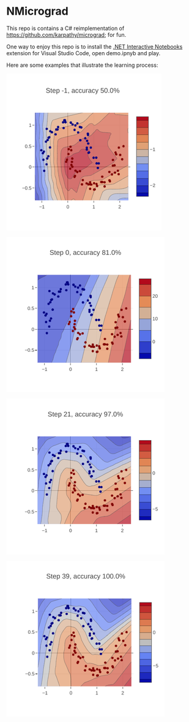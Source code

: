# NMicrograd

This repo is contains a C# reimplementation of https://github.com/karpathy/micrograd; for fun.

One way to enjoy this repo is to install the [.NET Interactive Notebooks](https://marketplace.visualstudio.com/items?itemName=ms-dotnettools.dotnet-interactive-vscode) extension for Visual Studio Code, open demo.ipnyb and play.

Here are some examples that illustrate the learning process:

![Step -1, accuracy 50%](extras/step_-1_50.png "Step -1, accuracy 50%")

![Step 0, accuracy 81%](extras/step_0_81.png "Step 0, accuracy 81%")

![Step 21, accuracy 81%](extras/step_-21_97.png "Step 21, accuracy 81%")

![Step 39, accuracy 100%](extras/step_39_100.png "Step 39, accuracy 100%")